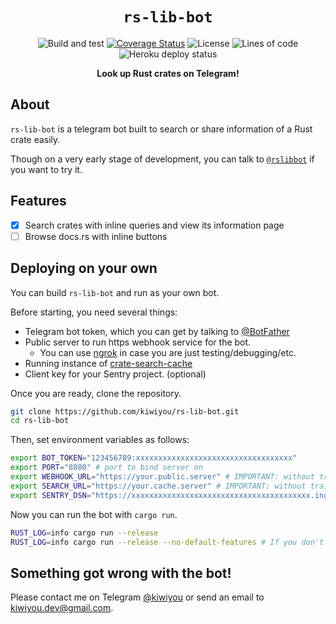 <div align="center">
  <h1><code>rs-lib-bot</code></h1>
  <p>
    <image alt="Build and test" src="https://github.com/kiwiyou/rs-lib-bot/workflows/Build%20and%20test/badge.svg">
    <a href='https://coveralls.io/github/kiwiyou/rs-lib-bot?branch=master'><img src='https://coveralls.io/repos/github/kiwiyou/rs-lib-bot/badge.svg?branch=master' alt='Coverage Status' /></a>
    <image alt="License" src="https://img.shields.io/badge/license-MIT%20or%20Apache--2.0-brightgreen">
    <image alt="Lines of code" src="https://img.shields.io/tokei/lines/github/kiwiyou/rs-lib-bot">
    <image alt="Heroku deploy status" src="https://heroku-badge.herokuapp.com/?app=rs-lib-bot">
  </p>
  <strong>Look up Rust crates on Telegram!</strong>
</div>

## About

`rs-lib-bot` is a telegram bot built to search or share information of a Rust crate easily.

Though on a very early stage of development, you can talk to [`@rslibbot`](https://t.me/rslibbot) if you want to try it.

## Features

- [x] Search crates with inline queries and view its information page
- [ ] Browse docs.rs with inline buttons

## Deploying on your own

You can build `rs-lib-bot` and run as your own bot.

Before starting, you need several things:

- Telegram bot token, which you can get by talking to [@BotFather](https://t.me/BotFather)
- Public server to run https webhook service for the bot.
  - You can use [ngrok](https://ngrok.com/) in case you are just testing/debugging/etc.
- Running instance of [crate-search-cache](https://github.com/kiwiyou/crate-search-cache)
- Client key for your Sentry project. (optional)

Once you are ready, clone the repository.

```bash
git clone https://github.com/kiwiyou/rs-lib-bot.git
cd rs-lib-bot
```

Then, set environment variables as follows:

```bash
export BOT_TOKEN="123456789:xxxxxxxxxxxxxxxxxxxxxxxxxxxxxxxxxxx"
export PORT="8080" # port to bind server on
export WEBHOOK_URL="https://your.public.server" # IMPORTANT: without trailing slash
export SEARCH_URL="https://your.cache.server" # IMPORTANT: without trailing slash
export SENTRY_DSN="https://xxxxxxxxxxxxxxxxxxxxxxxxxxxxxxxxxxxxxxxx.ingest.sentry.io/1234567" # optional
```

Now you can run the bot with `cargo run`.

```bash
RUST_LOG=info cargo run --release
RUST_LOG=info cargo run --release --no-default-features # If you don't use Sentry
```

## Something got wrong with the bot!

Please contact me on Telegram [@kiwiyou](https://t.me/kiwiyou) or send an email to [kiwiyou.dev@gmail.com](mailto:kiwiyou.dev@gmail.com).

